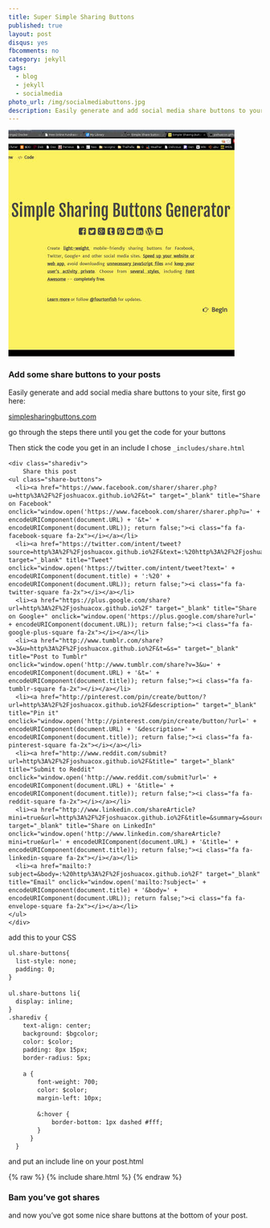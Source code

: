 ```yaml
---
title: Super Simple Sharing Buttons
published: true
layout: post
disqus: yes
fbcomments: no
category: jekyll
tags: 
  - blog
  - jekyll
  - socialmedia
photo_url: /img/socialmediabuttons.jpg
description: Easily generate and add social media share buttons to your site
---
```


![](/img/socialmediabuttons.jpg)

### Add some share buttons to your posts

Easily generate and add social media share buttons to your site, first go here:

[simplesharingbuttons.com](https://simplesharingbuttons.com/)

go through the steps there until you get the code for your buttons

Then stick the code you get in an include  I chose `_includes/share.html`


    <div class="sharediv">
        Share this post
    <ul class="share-buttons">
      <li><a href="https://www.facebook.com/sharer/sharer.php?u=http%3A%2F%2Fjoshuacox.github.io%2F&t=" target="_blank" title="Share on Facebook" onclick="window.open('https://www.facebook.com/sharer/sharer.php?u=' + encodeURIComponent(document.URL) + '&t=' + encodeURIComponent(document.URL)); return false;"><i class="fa fa-facebook-square fa-2x"></i></a></li>
      <li><a href="https://twitter.com/intent/tweet?source=http%3A%2F%2Fjoshuacox.github.io%2F&text=:%20http%3A%2F%2Fjoshuacox.github.io%2F&via=uberthoth" target="_blank" title="Tweet" onclick="window.open('https://twitter.com/intent/tweet?text=' + encodeURIComponent(document.title) + ':%20' + encodeURIComponent(document.URL)); return false;"><i class="fa fa-twitter-square fa-2x"></i></a></li>
      <li><a href="https://plus.google.com/share?url=http%3A%2F%2Fjoshuacox.github.io%2F" target="_blank" title="Share on Google+" onclick="window.open('https://plus.google.com/share?url=' + encodeURIComponent(document.URL)); return false;"><i class="fa fa-google-plus-square fa-2x"></i></a></li>
      <li><a href="http://www.tumblr.com/share?v=3&u=http%3A%2F%2Fjoshuacox.github.io%2F&t=&s=" target="_blank" title="Post to Tumblr" onclick="window.open('http://www.tumblr.com/share?v=3&u=' + encodeURIComponent(document.URL) + '&t=' +  encodeURIComponent(document.title)); return false;"><i class="fa fa-tumblr-square fa-2x"></i></a></li>
      <li><a href="http://pinterest.com/pin/create/button/?url=http%3A%2F%2Fjoshuacox.github.io%2F&description=" target="_blank" title="Pin it" onclick="window.open('http://pinterest.com/pin/create/button/?url=' + encodeURIComponent(document.URL) + '&description=' +  encodeURIComponent(document.title)); return false;"><i class="fa fa-pinterest-square fa-2x"></i></a></li>
      <li><a href="http://www.reddit.com/submit?url=http%3A%2F%2Fjoshuacox.github.io%2F&title=" target="_blank" title="Submit to Reddit" onclick="window.open('http://www.reddit.com/submit?url=' + encodeURIComponent(document.URL) + '&title=' +  encodeURIComponent(document.title)); return false;"><i class="fa fa-reddit-square fa-2x"></i></a></li>
      <li><a href="http://www.linkedin.com/shareArticle?mini=true&url=http%3A%2F%2Fjoshuacox.github.io%2F&title=&summary=&source=http%3A%2F%2Fjoshuacox.github.io%2F" target="_blank" title="Share on LinkedIn" onclick="window.open('http://www.linkedin.com/shareArticle?mini=true&url=' + encodeURIComponent(document.URL) + '&title=' +  encodeURIComponent(document.title)); return false;"><i class="fa fa-linkedin-square fa-2x"></i></a></li>
      <li><a href="mailto:?subject=&body=:%20http%3A%2F%2Fjoshuacox.github.io%2F" target="_blank" title="Email" onclick="window.open('mailto:?subject=' + encodeURIComponent(document.title) + '&body=' +  encodeURIComponent(document.URL)); return false;"><i class="fa fa-envelope-square fa-2x"></i></a></li>
    </ul>
    </div>


add this to your CSS

    ul.share-buttons{
      list-style: none;
      padding: 0;
    }

    ul.share-buttons li{
      display: inline;
    }
    .sharediv {
        text-align: center;
        background: $bgcolor;
        color: $color;
        padding: 8px 15px;
        border-radius: 5px;

        a {
            font-weight: 700;
            color: $color;
            margin-left: 10px;

            &:hover {
                border-bottom: 1px dashed #fff;
            }
          }
      }


and put an include line on your post.html


{% raw  %}
    {% include share.html %}
{% endraw  %}

### Bam you’ve got shares

and now you’ve got some nice share buttons at the bottom of your post.
